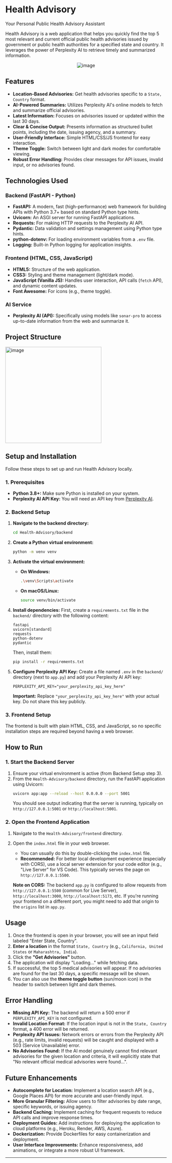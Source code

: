 # Health Advisory

Your Personal Public Health Advisory Assistant

Health Advisory is a web application that helps you quickly find the top 5 most relevant and current official public health advisories issued by government or public health authorities for a specified state and country. It leverages the power of Perplexity AI to retrieve timely and summarized information.

<p align="center">
  <img src="https://github.com/user-attachments/assets/c3239828-b0f4-4e8e-8823-abfa3065f0f7" alt="image" />
</p>

## Features

*   **Location-Based Advisories:** Get health advisories specific to a `State, Country` format.
*   **AI-Powered Summaries:** Utilizes Perplexity AI's online models to fetch and summarize official advisories.
*   **Latest Information:** Focuses on advisories issued or updated within the last 30 days.
*   **Clear & Concise Output:** Presents information as structured bullet points, including the date, issuing agency, and a summary.
*   **User-Friendly Interface:** Simple HTML/CSS/JS frontend for easy interaction.
*   **Theme Toggle:** Switch between light and dark modes for comfortable viewing.
*   **Robust Error Handling:** Provides clear messages for API issues, invalid input, or no advisories found.

## Technologies Used

### Backend (FastAPI - Python)

*   **FastAPI:** A modern, fast (high-performance) web framework for building APIs with Python 3.7+ based on standard Python type hints.
*   **Uvicorn:** An ASGI server for running FastAPI applications.
*   **Requests:** For making HTTP requests to the Perplexity AI API.
*   **Pydantic:** Data validation and settings management using Python type hints.
*   **python-dotenv:** For loading environment variables from a `.env` file.
*   **Logging:** Built-in Python logging for application insights.

### Frontend (HTML, CSS, JavaScript)

*   **HTML5:** Structure of the web application.
*   **CSS3:** Styling and theme management (light/dark mode).
*   **JavaScript (Vanilla JS):** Handles user interaction, API calls (`fetch` API), and dynamic content updates.
*   **Font Awesome:** For icons (e.g., theme toggle).

### AI Service

*   **Perplexity AI (API):** Specifically using models like `sonar-pro` to access up-to-date information from the web and summarize it.

## Project Structure

<img src="https://github.com/user-attachments/assets/cc0c6bb8-74e5-427a-8f78-f484129a5f07" width="300" alt="image"/>

## Setup and Installation

Follow these steps to set up and run Health Advisory locally.

### 1. Prerequisites

*   **Python 3.8+:** Make sure Python is installed on your system.
*   **Perplexity AI API Key:** You will need an API key from [Perplexity AI](https://www.perplexity.ai/settings/api).

### 2. Backend Setup

1.  **Navigate to the backend directory:**
    ```bash
    cd Health-Advisory/backend
    ```

2.  **Create a Python virtual environment:**
    ```bash
    python -m venv venv
    ```

3.  **Activate the virtual environment:**
    *   **On Windows:**
        ```bash
        .\venv\Scripts\activate
        ```
    *   **On macOS/Linux:**
        ```bash
        source venv/bin/activate
        ```

4.  **Install dependencies:**
    First, create a `requirements.txt` file in the `backend/` directory with the following content:
    ```
    fastapi
    uvicorn[standard]
    requests
    python-dotenv
    pydantic
    ```
    Then, install them:
    ```bash
    pip install -r requirements.txt
    ```

5.  **Configure Perplexity API Key:**
    Create a file named `.env` in the `backend/` directory (next to `app.py`) and add your Perplexity AI API key:
    ```dotenv
    PERPLEXITY_API_KEY="your_perplexity_api_key_here"
    ```
    **Important:** Replace `"your_perplexity_api_key_here"` with your actual key. Do not share this key publicly.

### 3. Frontend Setup

The frontend is built with plain HTML, CSS, and JavaScript, so no specific installation steps are required beyond having a web browser.

## How to Run

### 1. Start the Backend Server

1.  Ensure your virtual environment is active (from Backend Setup step 3).
2.  From the `Health-Advisory/backend` directory, run the FastAPI application using Uvicorn:
    ```bash
    uvicorn app:app --reload --host 0.0.0.0 --port 5001
    ```
    You should see output indicating that the server is running, typically on `http://127.0.0.1:5001` or `http://localhost:5001`.

### 2. Open the Frontend Application

1.  Navigate to the `Health-Advisory/frontend` directory.
2.  Open the `index.html` file in your web browser.
    *   You can usually do this by double-clicking the `index.html` file.
    *   **Recommended:** For better local development experience (especially with CORS), use a local server extension for your code editor (e.g., "Live Server" for VS Code). This typically serves the page on `http://127.0.0.1:5500`.

    **Note on CORS:** The backend `app.py` is configured to allow requests from `http://127.0.0.1:5500` (common for Live Server), `http://localhost:3000`, `http://localhost:5173`, etc. If you're running your frontend on a different port, you might need to add that origin to the `origins` list in `app.py`.

## Usage

1.  Once the frontend is open in your browser, you will see an input field labeled "Enter State, Country".
2.  **Enter a location** in the format `State, Country` (e.g., `California, United States` or `Maharashtra, India`).
3.  Click the **"Get Advisories"** button.
4.  The application will display "Loading..." while fetching data.
5.  If successful, the top 5 medical advisories will appear. If no advisories are found for the last 30 days, a specific message will be shown.
6.  You can also use the **theme toggle button** (sun/moon icon) in the header to switch between light and dark themes.

## Error Handling

*   **Missing API Key:** The backend will return a 500 error if `PERPLEXITY_API_KEY` is not configured.
*   **Invalid Location Format:** If the location input is not in the `State, Country` format, a 400 error will be returned.
*   **Perplexity API Issues:** Network errors or errors from the Perplexity API (e.g., rate limits, invalid requests) will be caught and displayed with a 503 (Service Unavailable) error.
*   **No Advisories Found:** If the AI model genuinely cannot find relevant advisories for the given location and criteria, it will explicitly state that "No relevant official medical advisories were found...".

## Future Enhancements

*   **Autocomplete for Location:** Implement a location search API (e.g., Google Places API) for more accurate and user-friendly input.
*   **More Granular Filtering:** Allow users to filter advisories by date range, specific keywords, or issuing agency.
*   **Backend Caching:** Implement caching for frequent requests to reduce API calls and improve response times.
*   **Deployment Guides:** Add instructions for deploying the application to cloud platforms (e.g., Heroku, Render, AWS, Azure).
*   **Dockerization:** Provide Dockerfiles for easy containerization and deployment.
*   **User Interface Improvements:** Enhance responsiveness, add animations, or integrate a more robust UI framework.
---

